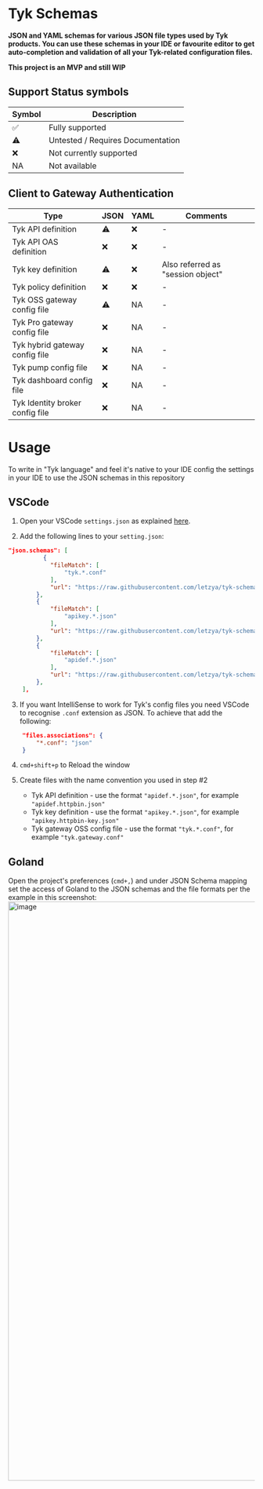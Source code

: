 # Tyk Schemas

**JSON and YAML schemas for various JSON file types used by Tyk products. 
You can use these schemas in your IDE or favourite editor to get auto-completion and validation of all your Tyk-related configuration files.**


**This project is an MVP and still WIP**


## Support Status symbols

| Symbol | Description |
| --------- | --------- |
| ✅ | Fully supported |
| ⚠️ | Untested / Requires Documentation |
| ❌️ | Not currently supported |
| NA | Not available |

## Client to Gateway Authentication

| Type        | JSON      | YAML | Comments |
| ----------- | --------- | ---- | --------- |
| Tyk API definition | ⚠️ | ❌️ | - |
| Tyk API OAS definition | ❌️ | ❌️ | - |
| Tyk key definition | ⚠️ | ❌️ | Also referred as "session object" |
| Tyk policy definition | ❌️ | ❌️ | - |
| Tyk OSS gateway config file | ⚠️ | NA | - |
| Tyk Pro gateway config file | ❌️ | NA | - |
| Tyk hybrid gateway config file | ❌️ | NA | - |
| Tyk pump config file | ❌️ | NA | - |
| Tyk dashboard config file | ❌️ | NA | - |
| Tyk Identity broker config file | ❌️ | NA | - |

# Usage
To write in "Tyk language" and feel it's native to your IDE config the settings in your IDE to use the JSON schemas in this repository

## VSCode

1. Open your VSCode `settings.json` as explained [here](https://code.visualstudio.com/docs/languages/json#_mapping-to-a-schema-in-the-workspace).

2. Add the following lines to your `setting.json`:

```json
"json.schemas": [
          {
            "fileMatch": [
                "tyk.*.conf"
            ],
            "url": "https://raw.githubusercontent.com/letzya/tyk-schemas/main/schema_tyk.oss.conf"
        },
        {
            "fileMatch": [
                "apikey.*.json"
            ],
            "url": "https://raw.githubusercontent.com/letzya/tyk-schemas/main/schema_apikey.json"
        },
        {
            "fileMatch": [
                "apidef.*.json"
            ],
            "url": "https://raw.githubusercontent.com/letzya/tyk-schemas/main/schema_apidef_lean.json"
        },
    ],
```

3. If you want IntelliSense to work for Tyk's config files you need VSCode to recognise `.conf` extension as JSON. 
   To achieve that add the following:
```json
    "files.associations": {
        "*.conf": "json"
    }
```

4. `cmd+shift+p` to Reload the window

5. Create files with the name convention you used in step #2
   - Tyk API definition - use the format `"apidef.*.json"`, for example `"apidef.httpbin.json"`
   - Tyk key definition - use the format `"apikey.*.json"`, for example `"apikey.httpbin-key.json"`
   - Tyk gateway OSS config file - use the format `"tyk.*.conf"`, for example `"tyk.gateway.conf"`


## Goland

Open the project's preferences (`cmd+,`) and under JSON Schema mapping set the access of Goland to the JSON schemas and the file formats per the example in this screenshot:
<img width="1180" alt="image" src="https://user-images.githubusercontent.com/3155222/154376405-76aec788-6c52-4b66-8141-c28de0651909.png">



